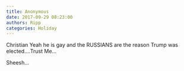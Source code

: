 ```yaml
---
title: Anonymous
date: 2017-09-29 08:23:00
authors: Ripp
categories: Holiday
---
```


 Christian 
Yeah he is gay and the RUSSIANS are the reason Trump was elected....Trust Me...

Sheesh...